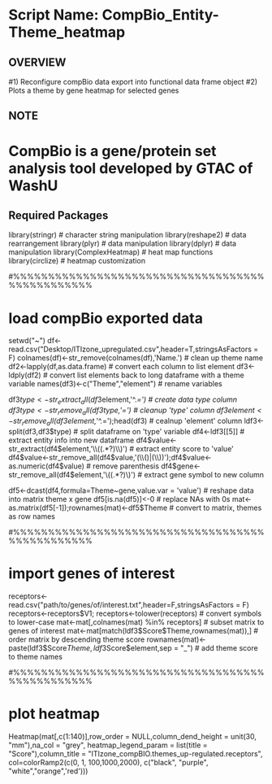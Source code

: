 # Script Name: CompBio_Entity-Theme_heatmap

## OVERVIEW ##

#1) Reconfigure compBio data export into functional data frame object
#2) Plots a theme by gene heatmap for selected genes

## NOTE ##
# CompBio is a gene/protein set analysis tool developed by GTAC of WashU

## Required Packages ##

library(stringr) # character string manipulation
library(reshape2) # data rearrangement
library(plyr) # data manipulation
library(dplyr) # data manipulation
library(ComplexHeatmap) # heat map functions
library(circlize) # heatmap customization

#%%%%%%%%%%%%%%%%%%%%%%%%%%%%%%%%%%%%%%%%%%%%%%%%
# load compBio exported data
setwd("~")
df<-read.csv("Desktop/ITIzone_upregulated.csv",header=T,stringsAsFactors = F)
colnames(df)<-str_remove(colnames(df),'Name.') # clean up theme name
df2<-lapply(df,as.data.frame) # convert each column to list element
df3<-ldply(df2) # convert list elements back to long dataframe with a theme variable
names(df3)<-c("Theme","element") # rename variables

df3$type<-str_extract_all(df3$element,'^.*=') # create data type column
df3$type<-str_remove_all(df3$type,'=') # cleanup 'type' column
df3$element<-str_remove_all(df3$element,'^.*=');head(df3) # cealnup 'element' column
ldf3<-split(df3,df3$type) # split dataframe on 'type' variable
df4<-ldf3[[5]] # extract entity info into new dataframe
df4$value<-str_extract(df4$element,'\\((.*?)\\)') # extract entity score to 'value'
df4$value<-str_remove_all(df4$value,'(\\()|(\\))');df4$value<-as.numeric(df4$value) # remove parenthesis
df4$gene<-str_remove_all(df4$element,'\\((.*?)\\)') # extract gene symbol to new column

df5<-dcast(df4,formula=Theme~gene,value.var = 'value') # reshape data into matrix theme x gene
df5[is.na(df5)]<-0 # replace NAs with 0s
mat<-as.matrix(df5[-1]);rownames(mat)<-df5$Theme # convert to matrix, themes as row names

#%%%%%%%%%%%%%%%%%%%%%%%%%%%%%%%%%%%%%%%%%%%%%%%%
# import genes of interest
receptors<-read.csv("path/to/genes/of/interest.txt",header=F,stringsAsFactors = F)
receptors<-receptors$V1; receptors<-tolower(receptors) # convert symbols to lower-case
mat<-mat[,colnames(mat) %in% receptors] # subset matrix to genes of interest
mat<-mat[match(ldf3$Score$Theme,rownames(mat)),] # order matrix by descending theme score
rownames(mat)<-paste(ldf3$Score$Theme,ldf3$Score$element,sep = "_") # add theme score to theme names

#%%%%%%%%%%%%%%%%%%%%%%%%%%%%%%%%%%%%%%%%%%%%%%%%
# plot heatmap
Heatmap(mat[,c(1:140)],row_order = NULL,column_dend_height = unit(30, "mm"),na_col = "grey",
        heatmap_legend_param = list(title = "Score"),column_title = "ITIzone_compBIO.themes_up-regulated.receptors",
        col=colorRamp2(c(0, 1, 100,1000,2000), c("black", "purple", "white","orange",'red')))

